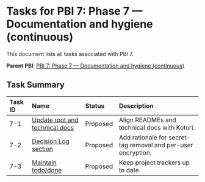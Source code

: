 # Tasks for PBI 7: Phase 7 — Documentation and hygiene (continuous)

This document lists all tasks associated with PBI 7.

**Parent PBI**: [PBI 7: Phase 7 — Documentation and hygiene (continuous)](./prd.md)

## Task Summary

| Task ID | Name | Status | Description |
| :------ | :--------------------------------------- | :------- | :--------------------------------- |
| 7-1 | [Update root and technical docs](./7-1.md) | Proposed | Align READMEs and technical docs with Kotori. |
| 7-2 | [Decision Log section](./7-2.md) | Proposed | Add rationale for secret-tag removal and per-user encryption. |
| 7-3 | [Maintain todo/done](./7-3.md) | Proposed | Keep project trackers up to date.
